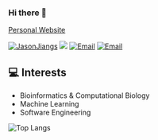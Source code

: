 ### Hi there 👋
[Personal Website](https://jasonjiangs.github.io/)

<a href="https://github.com/JasonJiangs"><img src="https://komarev.com/ghpvc/?username=JasonJiangs" alt="JasonJiangs" /></a>
<a href="https://github.com/JasonJiangs?tab=followers"><img src="https://img.shields.io/github/followers/JasonJiangs"></a>
<a href="mailto:sjiang43@jhu.edu"><img src="https://img.shields.io/badge/Email-sjiang43@jhu.edu-blue" alt="Email" /></a>
<a href="mailto:shiyujiang23@gmail.com"><img src="https://img.shields.io/badge/Email-shiyujiang23@gmail.com-blue" alt="Email" /></a>

## :computer: Interests
* Bioinformatics & Computational Biology
* Machine Learning
* Software Engineering

![Top Langs](https://github-readme-stats.vercel.app/api/top-langs/?username=jasonjiangs&langs_count=10&layout=compact)

<!--
**JasonJiangs/JasonJiangs** is a ✨ _special_ ✨ repository because its `README.md` (this file) appears on your GitHub profile.

Here are some ideas to get you started:

- 🔭 I’m currently working on ...
- 🌱 I’m currently learning ...
- 👯 I’m looking to collaborate on ...
- 🤔 I’m looking for help with ...
- 💬 Ask me about ...
- 📫 How to reach me: ...
- 😄 Pronouns: ...
- ⚡ Fun fact: ...
-->
